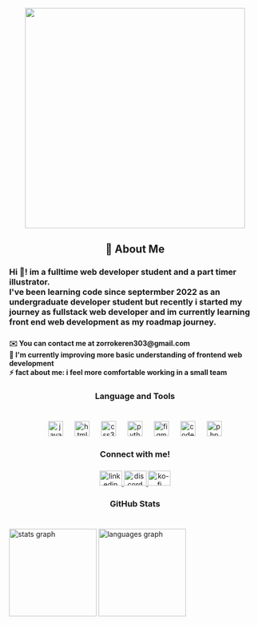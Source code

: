 <div align="center">
  <img height="10" src="https://user-images.githubusercontent.com/73097560/115834477-dbab4500-a447-11eb-908a-139a6edaec5c.gif"  />
</div>

###

<div align="center">
  <img height="440" src="https://i.pinimg.com/originals/93/9e/92/939e9273e3d6ef4f281cda31e9e62488.gif"  />
</div>

###


###

<p align="left"></p>

###

<h2 align="center">💫 About Me</h2>

###

<h3 align="left">Hi 👋! im a fulltime web developer student and a part timer illustrator.<br>I've been learning code since septermber 2022 as an undergraduate developer student but recently i started my journey as fullstack web developer and im currently learning front end web development as my roadmap journey.</h3>

###

<h4 align="left">✉️ You can contact me at zorrokeren303@gmail.com<br>🧠 I'm currently improving more basic understanding of frontend web development<br>⚡ fact about me: i feel more comfortable working in a small team</h4>

###

<h3 align="center">Language and Tools</h3>

###

<br clear="both">

<div align="center">
  <img src="https://cdn.jsdelivr.net/gh/devicons/devicon/icons/javascript/javascript-original.svg" height="30" alt="javascript logo"  />
  <img width="15" />
  <img src="https://cdn.jsdelivr.net/gh/devicons/devicon/icons/html5/html5-original.svg" height="30" alt="html5 logo"  />
  <img width="15" />
  <img src="https://cdn.jsdelivr.net/gh/devicons/devicon/icons/css3/css3-original.svg" height="30" alt="css3 logo"  />
  <img width="15" />
  <img src="https://cdn.jsdelivr.net/gh/devicons/devicon/icons/python/python-original.svg" height="30" alt="python logo"  />
  <img width="15" />
  <img src="https://cdn.jsdelivr.net/gh/devicons/devicon/icons/figma/figma-original.svg" height="30" alt="figma logo"  />
  <img width="15" />
  <img src="https://cdn.jsdelivr.net/gh/devicons/devicon/icons/codeigniter/codeigniter-plain.svg" height="30" alt="codeigniter logo"  />
  <img width="15" />
  <img src="https://cdn.jsdelivr.net/gh/devicons/devicon/icons/php/php-original.svg" height="30" alt="php logo"  />
</div>

###

<h3 align="center">Connect with me!</h3>

###

<div align="center">
  <a href="https://www.linkedin.com/in/ridho-zikri-tasbiansyah-a1b384290/" target="_blank">
    <img src="https://raw.githubusercontent.com/maurodesouza/profile-readme-generator/master/src/assets/icons/social/linkedin/default.svg" width="45" height="30" alt="linkedin logo"  />
  </a>
  <a href="https://discord.com/channels/@me" target="_blank">
    <img src="https://raw.githubusercontent.com/maurodesouza/profile-readme-generator/master/src/assets/icons/social/discord/default.svg" width="45" height="30" alt="discord logo"  />
  </a>
  <a href="https://ko-fi.com/mrgahara" target="_blank">
    <img src="https://raw.githubusercontent.com/maurodesouza/profile-readme-generator/master/src/assets/icons/social/ko-fi/default.svg" width="45" height="30" alt="ko-fi logo"  />
  </a>
</div>

###

<h3 align="center">GitHub Stats</h3>

###

<br clear="both">

<div align="left">
  <img src="https://github-readme-stats.vercel.app/api?username=Mr-Gahara&hide_title=false&hide_rank=false&show_icons=true&include_all_commits=true&count_private=true&disable_animations=false&theme=solarized-light&locale=en&hide_border=false&order=1" height="175" alt="stats graph"  />
  <img src="https://github-readme-stats.vercel.app/api/top-langs?username=Mr-Gahara&locale=en&hide_title=false&layout=compact&card_width=320&langs_count=6&theme=solarized-light&hide_border=false&order=2" height="175" alt="languages graph"  />
</div>

###

<div align="center">
  <img height="10" src="https://user-images.githubusercontent.com/73097560/115834477-dbab4500-a447-11eb-908a-139a6edaec5c.gif"  />
</div>

###
